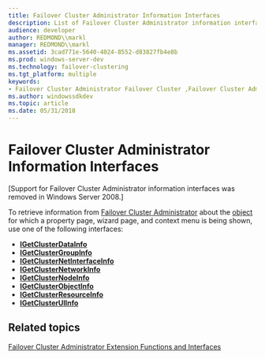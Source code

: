 ```yaml
---
title: Failover Cluster Administrator Information Interfaces
description: List of Failover Cluster Administrator information interfaces.
audience: developer
author: REDMOND\\markl
manager: REDMOND\\markl
ms.assetid: 3cad771e-5640-4024-8552-d83827fb4e8b
ms.prod: windows-server-dev
ms.technology: failover-clustering
ms.tgt_platform: multiple
keywords:
- Failover Cluster Administrator Failover Cluster ,Failover Cluster Administrator Extension API,information interfaces
ms.author: windowssdkdev
ms.topic: article
ms.date: 05/31/2018
---
```


# Failover Cluster Administrator Information Interfaces

\[Support for Failover Cluster Administrator information interfaces was removed in Windows Server 2008.\]

To retrieve information from [Failover Cluster Administrator](cluster-administrator.md) about the [object](cluster-objects.md) for which a property page, wizard page, and context menu is being shown, use one of the following interfaces:

-   [**IGetClusterDataInfo**](/previous-versions/windows/desktop/api/cluadmex/nn-cluadmex-igetclusterdatainfo)
-   [**IGetClusterGroupInfo**](/previous-versions/windows/desktop/api/cluadmex/nn-cluadmex-igetclustergroupinfo)
-   [**IGetClusterNetInterfaceInfo**](/previous-versions/windows/desktop/api/cluadmex/nn-cluadmex-igetclusternetinterfaceinfo)
-   [**IGetClusterNetworkInfo**](/previous-versions/windows/desktop/api/cluadmex/nn-cluadmex-igetclusternetworkinfo)
-   [**IGetClusterNodeInfo**](/previous-versions/windows/desktop/api/cluadmex/nn-cluadmex-igetclusternodeinfo)
-   [**IGetClusterObjectInfo**](/previous-versions/windows/desktop/api/cluadmex/nn-cluadmex-igetclusterobjectinfo)
-   [**IGetClusterResourceInfo**](/previous-versions/windows/desktop/api/cluadmex/nn-cluadmex-igetclusterresourceinfo)
-   [**IGetClusterUIInfo**](/previous-versions/windows/desktop/api/cluadmex/nn-cluadmex-igetclusteruiinfo)

## Related topics

<dl> <dt>

[Failover Cluster Administrator Extension Functions and Interfaces](cluster-administrator-extension-functions.md)
</dt> </dl>

 

 




